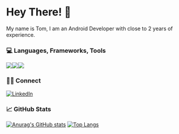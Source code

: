 # Hey There! 👋

My name is Tom, I am an Android Developer with close to 2 years of experience. 

### 💻 Languages, Frameworks, Tools

<div style="display: flex">
  <img src="https://skillicons.dev/icons?i=kotlin,androidstudio,gradle" />
  <img src="https://skillicons.dev/icons?i=react,next,tailwind" />
  <img src="https://skillicons.dev/icons?i=flutter,dart,firebase" />
</div>

### 🤝🏻 Connect

[![LinkedIn](https://img.shields.io/badge/LinkedIn-0077B5?style=for-the-badge&logo=linkedin&logoColor=white)](https://www.linkedin.com/in/tomtruyen/)

### 📈 GitHub Stats 

[![Anurag's GitHub stats](https://github-readme-stats.vercel.app/api?username=TomTruyen&show_icons=true)](https://github.com/anuraghazra/github-readme-stats)
[![Top Langs](https://github-readme-stats.vercel.app/api/top-langs/?username=TomTruyen&layout=compact&langs_count=10)](https://github.com/anuraghazra/github-readme-stats)


